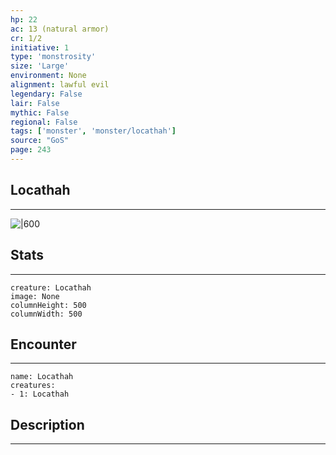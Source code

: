 ```yaml
---
hp: 22
ac: 13 (natural armor)
cr: 1/2
initiative: 1
type: 'monstrosity'    
size: 'Large'
environment: None
alignment: lawful evil
legendary: False
lair: False
mythic: False
regional: False
tags: ['monster', 'monster/locathah']
source: "GoS"
page: 243
---
```


## Locathah
---

![|600](D:/Program%20Files/5e.tools/img/bestiary/GoS/Locathah.jpg)

## Stats
---

```statblock
creature: Locathah
image: None
columnHeight: 500
columnWidth: 500
```

## Encounter
---

```encounter-table
name: Locathah
creatures:
- 1: Locathah
```

## Description
---




